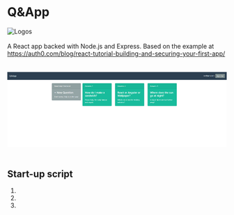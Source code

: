 # Q&App
![Logos](img/logos.png)
<br>
<br>
A React app backed with Node.js and Express. Based on the example at https://auth0.com/blog/react-tutorial-building-and-securing-your-first-app/
<br>
<br>
<br>
![Q&App](img/screenshot.png)
<br>
<br>
## Start-up script
1.
2. 
3.
